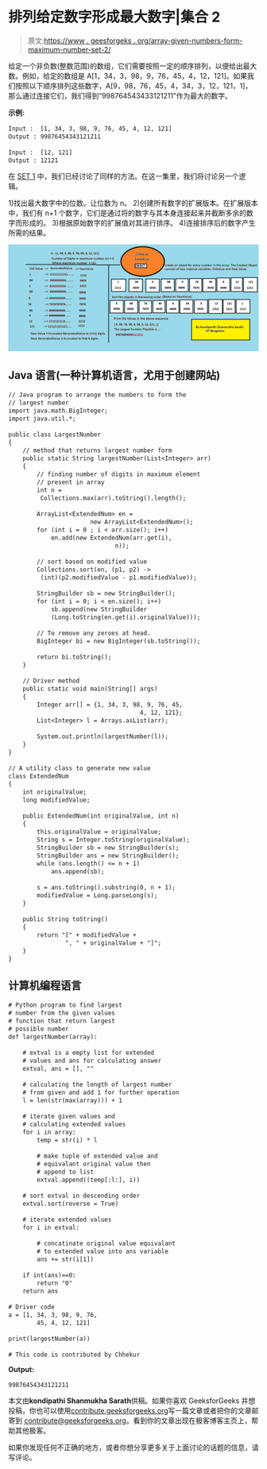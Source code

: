 # 排列给定数字形成最大数字|集合 2

> 原文:[https://www . geesforgeks . org/array-given-numbers-form-maximum-number-set-2/](https://www.geeksforgeeks.org/arrange-given-numbers-form-biggest-number-set-2/)

给定一个非负数(整数范围)的数组，它们需要按照一定的顺序排列，以便给出最大数。例如，给定的数组是 A[1，34，3，98，9，76，45，4，12，121]。如果我们按照以下顺序排列这些数字，A[9，98，76，45，4，34，3，12，121，1]，那么通过连接它们，我们得到“998764543433121211”作为最大的数字。

**示例:**

```
Input :  [1, 34, 3, 98, 9, 76, 45, 4, 12, 121]
Output : 99876454343121211

Input :  [12, 121]
Output : 12121

```

在 [SET 1](https://www.geeksforgeeks.org/given-an-array-of-numbers-arrange-the-numbers-to-form-the-biggest-number/) 中，我们已经讨论了同样的方法。在这一集里，我们将讨论另一个逻辑。

1)找出最大数字中的位数。让位数为 n。
2)创建所有数字的扩展版本。在扩展版本中，我们有 n+1 个数字，它们是通过将的数字与其本身连接起来并截断多余的数字而形成的。
3)根据原始数字的扩展值对其进行排序。
4)连接排序后的数字产生所需的结果。

[![](img/f5e6e00e87161900c70a03fa775f94c9.png)](https://media.geeksforgeeks.org/wp-content/uploads/LargestNumber-1-e1500842965745.png)

## Java 语言(一种计算机语言，尤用于创建网站)

```
// Java program to arrange the numbers to form the
// largest number
import java.math.BigInteger;
import java.util.*;

public class LargestNumber
{
    // method that returns largest number form
    public static String largestNumber(List<Integer> arr)
    {
        // finding number of digits in maximum element
        // present in array
        int n =
         Collections.max(arr).toString().length();

        ArrayList<ExtendedNum> en =
                       new ArrayList<ExtendedNum>();
        for (int i = 0 ; i < arr.size(); i++)
            en.add(new ExtendedNum(arr.get(i),
                              n));

        // sort based on modified value
        Collections.sort(en, (p1, p2) ->
         (int)(p2.modifiedValue - p1.modifiedValue));

        StringBuilder sb = new StringBuilder();
        for (int i = 0; i < en.size(); i++)
            sb.append(new StringBuilder
            (Long.toString(en.get(i).originalValue)));

        // To remove any zeroes at head.
        BigInteger bi = new BigInteger(sb.toString());

        return bi.toString();
    }

    // Driver method
    public static void main(String[] args)
    {
        Integer arr[] = {1, 34, 3, 98, 9, 76, 45,
                                     4, 12, 121};
        List<Integer> l = Arrays.asList(arr);

        System.out.println(largestNumber(l));
    }
}

// A utility class to generate new value
class ExtendedNum
{
    int originalValue;
    long modifiedValue;

    public ExtendedNum(int originalValue, int n)
    {
        this.originalValue = originalValue;
        String s = Integer.toString(originalValue);
        StringBuilder sb = new StringBuilder(s);
        StringBuilder ans = new StringBuilder();
        while (ans.length() <= n + 1)
            ans.append(sb);

        s = ans.toString().substring(0, n + 1);
        modifiedValue = Long.parseLong(s);
    }

    public String toString()
    {
        return "[" + modifiedValue +
                ", " + originalValue + "]";
    }
}
```

## 计算机编程语言

```
# Python program to find largest
# number from the given values
# function that return largest
# possible number
def largestNumber(array):

    # extval is a empty list for extended 
    # values and ans for calculating answer
    extval, ans = [], ""

    # calculating the length of largest number
    # from given and add 1 for further operation
    l = len(str(max(array))) + 1

    # iterate given values and 
    # calculating extended values
    for i in array:
        temp = str(i) * l

        # make tuple of extended value and 
        # equivalant original value then 
        # append to list
        extval.append((temp[:l:], i))

    # sort extval in descending order
    extval.sort(reverse = True)

    # iterate extended values
    for i in extval:

        # concatinate original value equivalant
        # to extended value into ans variable
        ans += str(i[1])

    if int(ans)==0:
        return "0"
    return ans

# Driver code
a = [1, 34, 3, 98, 9, 76,
        45, 4, 12, 121]

print(largestNumber(a))

# This code is contributed by Chhekur
```

**Output:**

```
99876454343121211

```

本文由**kondipathi Shanmukha Sarath**供稿。如果你喜欢 GeeksforGeeks 并想投稿，你也可以使用[contribute.geeksforgeeks.org](http://www.contribute.geeksforgeeks.org)写一篇文章或者把你的文章邮寄到 contribute@geeksforgeeks.org。看到你的文章出现在极客博客主页上，帮助其他极客。

如果你发现任何不正确的地方，或者你想分享更多关于上面讨论的话题的信息，请写评论。